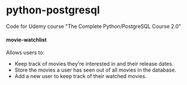 # python-postgresql
Code for Udemy course "The Complete Python/PostgreSQL Course 2.0"

#### movie-watchlist
Allows users to:

- Keep track of movies they're interested in and their release dates.
- Store the movies a user has seen out of all movies in the database.
- Add a new user to keep track of their watched movies.

